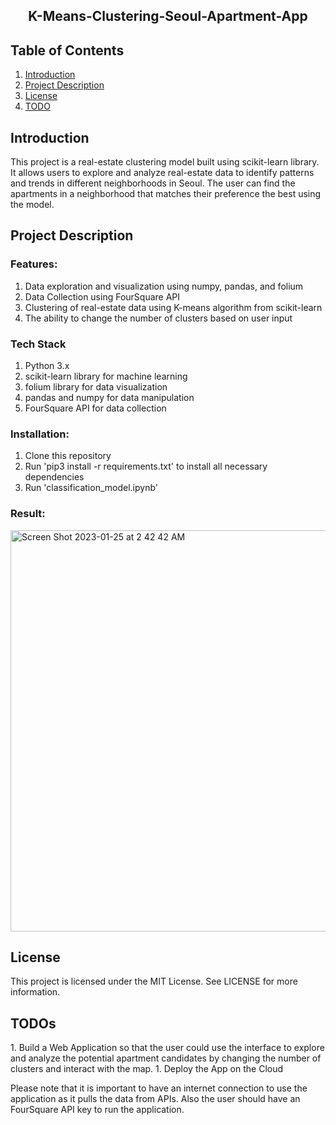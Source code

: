 <center><h2>K-Means-Clustering-Seoul-Apartment-App</h2></center>

<h2>Table of Contents </h2>

1. <a href="#introduction">Introduction</a> 
2. <a href="#project">Project Description</a> 
3. <a href="#License">License</a> 
4. <a href="#todo">TODO</a> 

<h2 id="introduction">Introduction </h2>
This project is a real-estate clustering model built using scikit-learn library. It allows users to explore and analyze real-estate data to identify patterns and trends in different neighborhoods in Seoul. The user can find the apartments in a neighborhood that matches their preference the best using the model.

<h2 id="project">Project Description </h2>

### Features:
1. Data exploration and visualization using numpy, pandas, and folium
2. Data Collection using FourSquare API
2. Clustering of real-estate data using K-means algorithm from scikit-learn
3. The ability to change the number of clusters based on user input

### Tech Stack

1. Python 3.x
2. scikit-learn library for machine learning
3. folium library for data visualization
4. pandas and numpy for data manipulation
5. FourSquare API for data collection

### Installation:
1. Clone this repository 
2. Run 'pip3 install -r requirements.txt' to install all necessary dependencies
3. Run 'classification_model.ipynb'

### Result: 
<img width="642" alt="Screen Shot 2023-01-25 at 2 42 42 AM" src="https://user-images.githubusercontent.com/102776898/214517609-bed2a62d-275e-4a57-8720-7baa856a2677.png">

<h2 id="License">License </h2>
This project is licensed under the MIT License. See LICENSE for more information.

<h2 id="todo">TODOs </h2>
1. Build a Web Application so that the user could use the interface to explore and analyze the potential apartment candidates by changing the number of clusters and interact with the map.
1. Deploy the App on the Cloud

Please note that it is important to have an internet connection to use the application as it pulls the data from APIs. Also the user should have an FourSquare API key to run the application.



